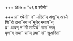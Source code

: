 +++
title = "०६ प्र श्येनो"

+++
प्र᳓ श्येनो᳓ न᳓ मदिर᳓म् अंशु᳓म् अस्मै  
शि᳓रो दास᳓स्य न᳓मुचेर् मथाय᳓न्  
प्र᳓ आवन् न᳓मीं सापियं᳓ सस᳓न्तम्  
पृण᳓ग् राया᳓ स᳓म् इषा᳓ सं᳓ सुअस्ति᳓